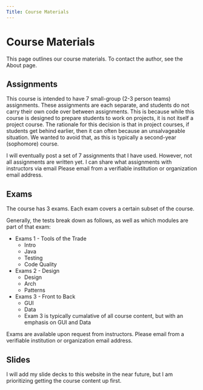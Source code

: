 ```yaml
---
Title: Course Materials
---
```


# Course Materials

This page outlines our course materials. To contact the author, see the About page.

## Assignments

This course is intended to have 7 small-group (2-3 person teams) assignments. These assignments are each separate,
and students do not carry their own code over between assignments. This is because while this course is designed
to prepare students to work on projects, it is not itself a project course. The rationale for this decision is that
in project courses, if students get behind earlier, then it can often because an unsalvageable situation. We wanted to
avoid that, as this is typically a second-year (sophomore) course.

I will eventually post a set of 7 assignments that I have used. However, not all assignments are written yet. I can
share what assignments with instructors via email Please email from a verifiable institution or organization email address.

## Exams

The course has 3 exams. Each exam covers a certain subset of the course.

Generally, the tests break down as follows, as well as which modules are part of that exam:

* Exams 1 - Tools of the Trade
  * Intro
  * Java
  * Testing
  * Code Quality
* Exams 2 - Design
  * Design
  * Arch
  * Patterns
* Exams 3 - Front to Back
  * GUI
  * Data
  * Exam 3 is typically cumalative of all course content, but with an emphasis on GUI and Data

Exams are available upon request from instructors. Please email from a verifiable institution or organization email address.

## Slides

I will add my slide decks to this website in the near future, but I am prioritizing getting the course content up first.